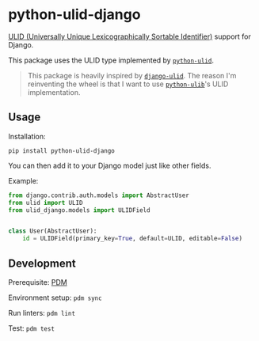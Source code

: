 # python-ulid-django

[ULID (Universally Unique Lexicographically Sortable Identifier)][ulid-spec] support for
Django.

This package uses the ULID type implemented by [`python-ulid`][python-ulid].

> This package is heavily inspired by [`django-ulid`][django-ulid]. The reason I'm
> reinventing the wheel is that I want to use [`python-ulib`][python-ulid]'s
> ULID implementation.

## Usage

Installation:

```shell
pip install python-ulid-django
```

You can then add it to your Django model just like other fields.

Example:

```python
from django.contrib.auth.models import AbstractUser
from ulid import ULID
from ulid_django.models import ULIDField


class User(AbstractUser):
    id = ULIDField(primary_key=True, default=ULID, editable=False)
```

## Development

Prerequisite: [PDM](https://pdm-project.org/latest/)

Environment setup: `pdm sync`

Run linters: `pdm lint`

Test: `pdm test`

[ulid-spec]: https://github.com/ulid/spec

[python-ulid]: https://github.com/mdomke/python-ulid

[django-ulid]: https://github.com/ahawker/django-ulid
